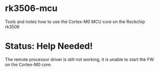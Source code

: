 # rk3506-mcu
Tools and notes how to use the Cortex-M0 MCU core on the Rockchip rk3506

# Status: Help Needed!
The remote processor driver is still not working, it is unable to start the FW on the Cortex-M0 core.
